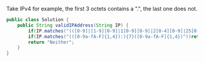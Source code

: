 Take IPv4 for example, the first 3 octets contains a ".", the last one does not.
```java
public class Solution {
    public String validIPAddress(String IP) {
        if(IP.matches("(([0-9]|[1-9][0-9]|1[0-9][0-9]|2[0-4][0-9]|25[0-5])\\.){3}([0-9]|[1-9][0-9]|1[0-9][0-9]|2[0-4][0-9]|25[0-5])"))return "IPv4";
        if(IP.matches("(([0-9a-fA-F]{1,4}):){7}([0-9a-fA-F]{1,4})"))return "IPv6";
        return "Neither";
    }
}
```
